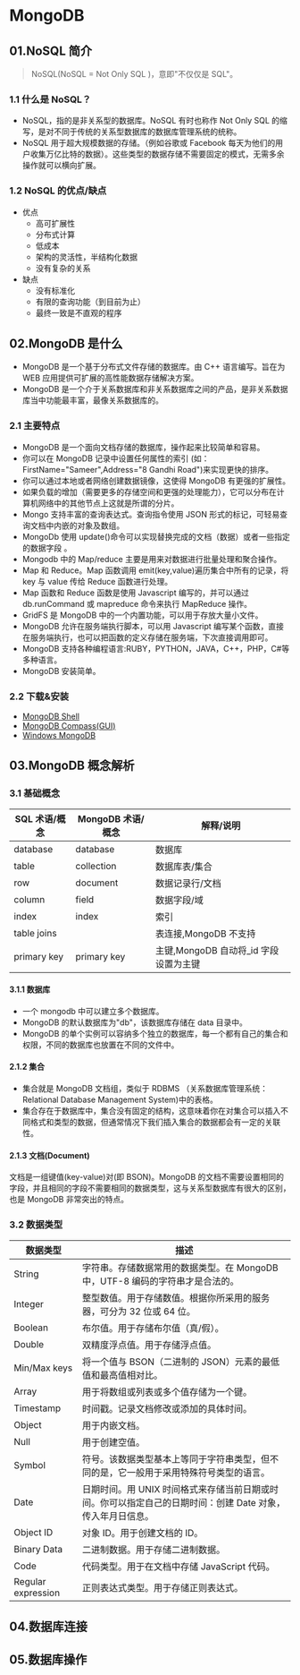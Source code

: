 # MongoDB

## 01.NoSQL 简介

> NoSQL(NoSQL = Not Only SQL )，意即"不仅仅是 SQL"。

### 1.1 什么是 NoSQL？

- NoSQL，指的是非关系型的数据库。NoSQL 有时也称作 Not Only SQL 的缩写，是对不同于传统的关系型数据库的数据库管理系统的统称。
- NoSQL 用于超大规模数据的存储。（例如谷歌或 Facebook 每天为他们的用户收集万亿比特的数据）。这些类型的数据存储不需要固定的模式，无需多余操作就可以横向扩展。

### 1.2 NoSQL 的优点/缺点

- 优点
  - 高可扩展性
  - 分布式计算
  - 低成本
  - 架构的灵活性，半结构化数据
  - 没有复杂的关系
- 缺点
  - 没有标准化
  - 有限的查询功能（到目前为止）
  - 最终一致是不直观的程序

## 02.MongoDB 是什么

- MongoDB 是一个基于分布式文件存储的数据库。由 C++ 语言编写。旨在为 WEB 应用提供可扩展的高性能数据存储解决方案。
- MongoDB 是一个介于关系数据库和非关系数据库之间的产品，是非关系数据库当中功能最丰富，最像关系数据库的。

### 2.1 主要特点

- MongoDB 是一个面向文档存储的数据库，操作起来比较简单和容易。
- 你可以在 MongoDB 记录中设置任何属性的索引 (如：FirstName="Sameer",Address="8 Gandhi Road")来实现更快的排序。
- 你可以通过本地或者网络创建数据镜像，这使得 MongoDB 有更强的扩展性。
- 如果负载的增加（需要更多的存储空间和更强的处理能力），它可以分布在计算机网络中的其他节点上这就是所谓的分片。
- Mongo 支持丰富的查询表达式。查询指令使用 JSON 形式的标记，可轻易查询文档中内嵌的对象及数组。
- MongoDb 使用 update()命令可以实现替换完成的文档（数据）或者一些指定的数据字段 。
- Mongodb 中的 Map/reduce 主要是用来对数据进行批量处理和聚合操作。
- Map 和 Reduce。Map 函数调用 emit(key,value)遍历集合中所有的记录，将 key 与 value 传给 Reduce 函数进行处理。
- Map 函数和 Reduce 函数是使用 Javascript 编写的，并可以通过 db.runCommand 或 mapreduce 命令来执行 MapReduce 操作。
- GridFS 是 MongoDB 中的一个内置功能，可以用于存放大量小文件。
- MongoDB 允许在服务端执行脚本，可以用 Javascript 编写某个函数，直接在服务端执行，也可以把函数的定义存储在服务端，下次直接调用即可。
- MongoDB 支持各种编程语言:RUBY，PYTHON，JAVA，C++，PHP，C#等多种语言。
- MongoDB 安装简单。

### 2.2 下载&安装

- [MongoDB Shell](https://www.mongodb.com/try/download/shell)
- [MongoDB Compass(GUI)](https://www.mongodb.com/try/download/compass)
- [Windows MongoDB](https://www.runoob.com/mongodb/mongodb-window-install.html)

## 03.MongoDB 概念解析

### 3.1 基础概念

| SQL 术语/概念 | MongoDB 术语/概念 | 解释/说明                              |
| ------------- | ----------------- | -------------------------------------- |
| database      | database          | 数据库                                 |
| table         | collection        | 数据库表/集合                          |
| row           | document          | 数据记录行/文档                        |
| column        | field             | 数据字段/域                            |
| index         | index             | 索引                                   |
| table joins   |                   | 表连接,MongoDB 不支持                  |
| primary key   | primary key       | 主键,MongoDB 自动将\_id 字段设置为主键 |

#### 3.1.1 数据库

- 一个 mongodb 中可以建立多个数据库。
- MongoDB 的默认数据库为"db"，该数据库存储在 data 目录中。
- MongoDB 的单个实例可以容纳多个独立的数据库，每一个都有自己的集合和权限，不同的数据库也放置在不同的文件中。

#### 2.1.2 集合

- 集合就是 MongoDB 文档组，类似于 RDBMS （关系数据库管理系统：Relational Database Management System)中的表格。
- 集合存在于数据库中，集合没有固定的结构，这意味着你在对集合可以插入不同格式和类型的数据，但通常情况下我们插入集合的数据都会有一定的关联性。

#### 2.1.3 文档(Document)

文档是一组键值(key-value)对(即 BSON)。MongoDB 的文档不需要设置相同的字段，并且相同的字段不需要相同的数据类型，这与关系型数据库有很大的区别，也是 MongoDB 非常突出的特点。

### 3.2 数据类型

| 数据类型           | 描述                                                                                                       |
| ------------------ | ---------------------------------------------------------------------------------------------------------- |
| String             | 字符串。存储数据常用的数据类型。在 MongoDB 中，UTF-8 编码的字符串才是合法的。                              |
| Integer            | 整型数值。用于存储数值。根据你所采用的服务器，可分为 32 位或 64 位。                                       |
| Boolean            | 布尔值。用于存储布尔值（真/假）。                                                                          |
| Double             | 双精度浮点值。用于存储浮点值。                                                                             |
| Min/Max keys       | 将一个值与 BSON（二进制的 JSON）元素的最低值和最高值相对比。                                               |
| Array              | 用于将数组或列表或多个值存储为一个键。                                                                     |
| Timestamp          | 时间戳。记录文档修改或添加的具体时间。                                                                     |
| Object             | 用于内嵌文档。                                                                                             |
| Null               | 用于创建空值。                                                                                             |
| Symbol             | 符号。该数据类型基本上等同于字符串类型，但不同的是，它一般用于采用特殊符号类型的语言。                     |
| Date               | 日期时间。用 UNIX 时间格式来存储当前日期或时间。你可以指定自己的日期时间：创建 Date 对象，传入年月日信息。 |
| Object ID          | 对象 ID。用于创建文档的 ID。                                                                               |
| Binary Data        | 二进制数据。用于存储二进制数据。                                                                           |
| Code               | 代码类型。用于在文档中存储 JavaScript 代码。                                                               |
| Regular expression | 正则表达式类型。用于存储正则表达式。                                                                       |

## 04.数据库连接

## 05.数据库操作